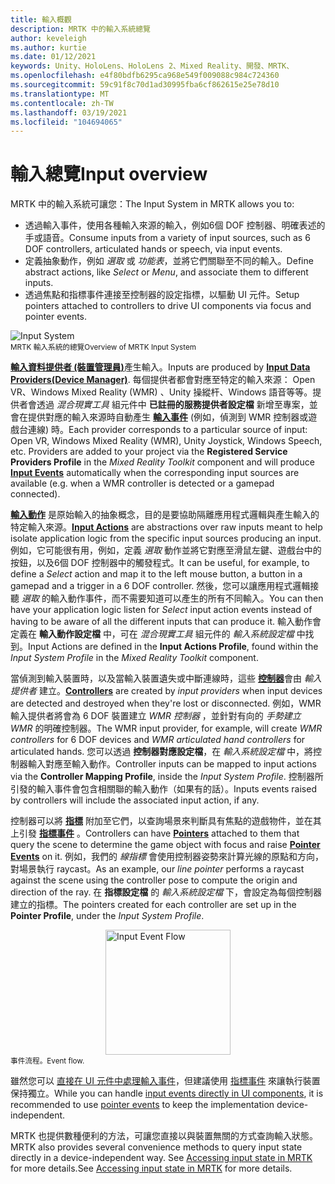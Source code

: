 ```yaml
---
title: 輸入概觀
description: MRTK 中的輸入系統總覽
author: keveleigh
ms.author: kurtie
ms.date: 01/12/2021
keywords: Unity、HoloLens、HoloLens 2、Mixed Reality、開發、MRTK、
ms.openlocfilehash: e4f80bdfb6295ca968e549f009088c984c724360
ms.sourcegitcommit: 59c91f8c70d1ad30995fba6cf862615e25e78d10
ms.translationtype: MT
ms.contentlocale: zh-TW
ms.lasthandoff: 03/19/2021
ms.locfileid: "104694065"
---
```

# <a name="input-overview"></a><span data-ttu-id="6105b-104">輸入總覽</span><span class="sxs-lookup"><span data-stu-id="6105b-104">Input overview</span></span>

<span data-ttu-id="6105b-105">MRTK 中的輸入系統可讓您：</span><span class="sxs-lookup"><span data-stu-id="6105b-105">The Input System in MRTK allows you to:</span></span>

- <span data-ttu-id="6105b-106">透過輸入事件，使用各種輸入來源的輸入，例如6個 DOF 控制器、明確表述的手或語音。</span><span class="sxs-lookup"><span data-stu-id="6105b-106">Consume inputs from a variety of input sources, such as 6 DOF controllers, articulated hands or speech, via input events.</span></span>
- <span data-ttu-id="6105b-107">定義抽象動作，例如 *選取* 或 *功能表*，並將它們關聯至不同的輸入。</span><span class="sxs-lookup"><span data-stu-id="6105b-107">Define abstract actions, like *Select* or *Menu*, and associate them to different inputs.</span></span>
- <span data-ttu-id="6105b-108">透過焦點和指標事件連接至控制器的設定指標，以驅動 UI 元件。</span><span class="sxs-lookup"><span data-stu-id="6105b-108">Setup pointers attached to controllers to drive UI components via focus and pointer events.</span></span>

<img src="../images/input/MRTK_InputSystem.png" style="display:block;margin-left:auto;margin-right:auto;" alt="Input System">
<span data-ttu-id="6105b-109"><sup>MRTK 輸入系統的總覽</sup></span><span class="sxs-lookup"><span data-stu-id="6105b-109"><sup>Overview of MRTK Input System</sup></span></span>

<span data-ttu-id="6105b-110">[**輸入資料提供者 (裝置管理員)**](InputProviders.md)產生輸入。</span><span class="sxs-lookup"><span data-stu-id="6105b-110">Inputs are produced by [**Input Data Providers(Device Manager)**](InputProviders.md).</span></span> <span data-ttu-id="6105b-111">每個提供者都會對應至特定的輸入來源： Open VR、Windows Mixed Reality (WMR) 、Unity 操縱杆、Windows 語音等等。提供者會透過 *混合現實工具* 組元件中 **已註冊的服務提供者設定檔** 新增至專案，並會在提供對應的輸入來源時自動產生 [**輸入事件**](InputEvents.md) (例如，偵測到 WMR 控制器或遊戲台連線) 時。</span><span class="sxs-lookup"><span data-stu-id="6105b-111">Each provider corresponds to a particular source of input: Open VR, Windows Mixed Reality (WMR), Unity Joystick, Windows Speech, etc. Providers are added to your project via the **Registered Service Providers Profile** in the *Mixed Reality Toolkit* component and will produce [**Input Events**](InputEvents.md) automatically when the corresponding input sources are available (e.g. when a WMR controller is detected or a gamepad connected).</span></span>

<span data-ttu-id="6105b-112">[**輸入動作**](InputActions.md) 是原始輸入的抽象概念，目的是要協助隔離應用程式邏輯與產生輸入的特定輸入來源。</span><span class="sxs-lookup"><span data-stu-id="6105b-112">[**Input Actions**](InputActions.md) are abstractions over raw inputs meant to help isolate application logic from the specific input sources producing an input.</span></span> <span data-ttu-id="6105b-113">例如，它可能很有用，例如，定義 *選取* 動作並將它對應至滑鼠左鍵、遊戲台中的按鈕，以及6個 DOF 控制器中的觸發程式。</span><span class="sxs-lookup"><span data-stu-id="6105b-113">It can be useful, for example, to define a *Select* action and map it to the left mouse button, a button in a gamepad and a trigger in a 6 DOF controller.</span></span> <span data-ttu-id="6105b-114">然後，您可以讓應用程式邏輯接聽 *選取* 的輸入動作事件，而不需要知道可以產生的所有不同輸入。</span><span class="sxs-lookup"><span data-stu-id="6105b-114">You can then have your application logic listen for *Select* input action events instead of having to be aware of all the different inputs that can produce it.</span></span> <span data-ttu-id="6105b-115">輸入動作會定義在 **輸入動作設定檔** 中，可在 *混合現實工具* 組元件的 *輸入系統設定檔* 中找到。</span><span class="sxs-lookup"><span data-stu-id="6105b-115">Input Actions are defined in the **Input Actions Profile**, found within the *Input System Profile* in the *Mixed Reality Toolkit* component.</span></span>

<span data-ttu-id="6105b-116">當偵測到輸入裝置時，以及當輸入裝置遺失或中斷連線時，這些 [**控制器**](Controllers.md)會由 *輸入提供者* 建立。</span><span class="sxs-lookup"><span data-stu-id="6105b-116">[**Controllers**](Controllers.md) are created by *input providers* when input devices are detected and destroyed when they're lost or disconnected.</span></span> <span data-ttu-id="6105b-117">例如，WMR 輸入提供者將會為 6 DOF 裝置建立 *WMR 控制器* ，並針對有向的 *手勢建立 WMR* 的明確控制器。</span><span class="sxs-lookup"><span data-stu-id="6105b-117">The WMR input provider, for example, will create *WMR controllers* for 6 DOF devices and *WMR articulated hand controllers* for articulated hands.</span></span> <span data-ttu-id="6105b-118">您可以透過 **控制器對應設定檔**，在 *輸入系統設定檔* 中，將控制器輸入對應至輸入動作。</span><span class="sxs-lookup"><span data-stu-id="6105b-118">Controller inputs can be mapped to input actions via the **Controller Mapping Profile**, inside the *Input System Profile*.</span></span> <span data-ttu-id="6105b-119">控制器所引發的輸入事件會包含相關聯的輸入動作（如果有的話）。</span><span class="sxs-lookup"><span data-stu-id="6105b-119">Inputs events raised by controllers will include the associated input action, if any.</span></span>

<span data-ttu-id="6105b-120">控制器可以將 [**指標**](Pointers.md) 附加至它們，以查詢場景來判斷具有焦點的遊戲物件，並在其上引發 [**指標事件**](Pointers.md#pointer-event-interfaces) 。</span><span class="sxs-lookup"><span data-stu-id="6105b-120">Controllers can have [**Pointers**](Pointers.md) attached to them that query the scene to determine the game object with focus and raise [**Pointer Events**](Pointers.md#pointer-event-interfaces) on it.</span></span> <span data-ttu-id="6105b-121">例如，我們的 *線指標* 會使用控制器姿勢來計算光線的原點和方向，對場景執行 raycast。</span><span class="sxs-lookup"><span data-stu-id="6105b-121">As an example, our *line pointer* performs a raycast against the scene using the controller pose to compute the origin and direction of the ray.</span></span> <span data-ttu-id="6105b-122">在 **指標設定檔** 的 *輸入系統設定檔* 下，會設定為每個控制器建立的指標。</span><span class="sxs-lookup"><span data-stu-id="6105b-122">The pointers created for each controller are set up in the **Pointer Profile**, under the *Input System Profile*.</span></span>

<img src="../images/input/MRTK_Input_EventFlow.png" width="200px" alt="Input Event Flow" style="display:block;margin-left:auto;margin-right:auto;">
<span data-ttu-id="6105b-123"><sup>事件流程。</sup></span><span class="sxs-lookup"><span data-stu-id="6105b-123"><sup>Event flow.</sup></span></span>

<span data-ttu-id="6105b-124">雖然您可以 [直接在 UI 元件中處理輸入事件](InputEvents.md)，但建議使用 [指標事件](pointers.md#pointer-event-interfaces) 來讓執行裝置保持獨立。</span><span class="sxs-lookup"><span data-stu-id="6105b-124">While you can handle [input events directly in UI components](InputEvents.md), it is recommended to use [pointer events](pointers.md#pointer-event-interfaces) to keep the implementation device-independent.</span></span>

<span data-ttu-id="6105b-125">MRTK 也提供數種便利的方法，可讓您直接以與裝置無關的方式查詢輸入狀態。</span><span class="sxs-lookup"><span data-stu-id="6105b-125">MRTK also provides several convenience methods to query input state directly in a device-independent way.</span></span> <span data-ttu-id="6105b-126">See [Accessing input state in MRTK](InputState.md) for more details.</span><span class="sxs-lookup"><span data-stu-id="6105b-126">See [Accessing input state in MRTK](InputState.md) for more details.</span></span>
